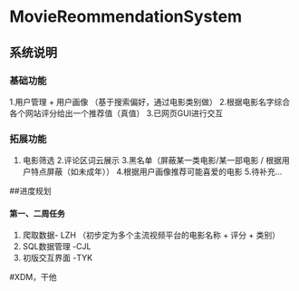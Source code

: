 # MovieReommendationSystem

## 系统说明
### 基础功能
1.用户管理 + 用户画像 （基于搜索偏好，通过电影类别做）
2.根据电影名字综合各个网站评分给出一个推荐值（真值）
3.已网页GUI进行交互

### 拓展功能
1. 电影筛选
2.评论区词云展示
3.黑名单（屏蔽某一类电影/某一部电影 / 根据用户特点屏蔽（如未成年））
4.根据用户画像推荐可能喜爱的电影
5.待补充...

##进度规划
#### 第一、二周任务
1. 爬取数据- LZH （初步定为多个主流视频平台的电影名称 + 评分 + 类别）
2. SQL数据管理 -CJL
3. 初版交互界面 -TYK

#XDM，干他

